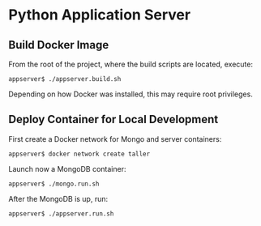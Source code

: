 # Python Application Server

## Build Docker Image
From the root of the project, where the build scripts are located, execute:
```
appserver$ ./appserver.build.sh
```
Depending on how Docker was installed, this may require root privileges.

## Deploy Container for Local Development

First create a Docker network for Mongo and server containers:
```
appserver$ docker network create taller
```

Launch now a MongoDB container:
```
appserver$ ./mongo.run.sh
```
After the MongoDB is up, run:
```
appserver$ ./appserver.run.sh
```
